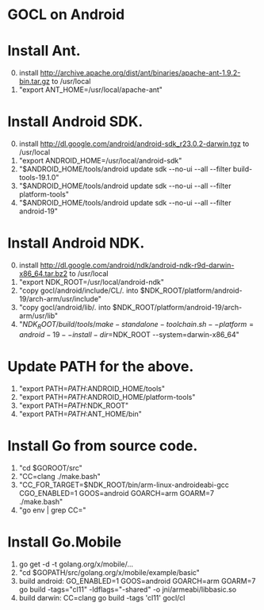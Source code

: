GOCL on Android
======

# Install Ant.
0. install  http://archive.apache.org/dist/ant/binaries/apache-ant-1.9.2-bin.tar.gz to /usr/local
2. "export ANT_HOME=/usr/local/apache-ant"

# Install Android SDK.
0. install http://dl.google.com/android/android-sdk_r23.0.2-darwin.tgz to /usr/local
1. "export ANDROID_HOME=/usr/local/android-sdk"
2. "$ANDROID_HOME/tools/android update sdk --no-ui --all --filter build-tools-19.1.0" 
3. "$ANDROID_HOME/tools/android update sdk --no-ui --all --filter platform-tools" 
4. "$ANDROID_HOME/tools/android update sdk --no-ui --all --filter android-19"

# Install Android NDK.
0. install http://dl.google.com/android/ndk/android-ndk-r9d-darwin-x86_64.tar.bz2 to /usr/local
1. "export NDK_ROOT=/usr/local/android-ndk"
2. "copy gocl/android/include/CL/*.* into $NDK_ROOT/platform/android-19/arch-arm/usr/include"
3. "copy gocl/android/lib/*.* into $NDK_ROOT/platform/android-19/arch-arm/usr/lib"
4. "$NDK_ROOT/build/tools/make-standalone-toolchain.sh --platform=android-19 --install-dir=$NDK_ROOT --system=darwin-x86_64"

# Update PATH for the above.
1. "export PATH=$PATH:$ANDROID_HOME/tools"
2. "export PATH=$PATH:$ANDROID_HOME/platform-tools"
3. "export PATH=$PATH:$NDK_ROOT"
4. "export PATH=$PATH:$ANT_HOME/bin"

# Install Go from source code.
1. "cd $GOROOT/src"
2. "CC=clang ./make.bash"
3. "CC_FOR_TARGET=$NDK_ROOT/bin/arm-linux-androideabi-gcc CGO_ENABLED=1 GOOS=android GOARCH=arm GOARM=7 ./make.bash"
4. "go env | grep CC="


# Install Go.Mobile
1. go get -d -t golang.org/x/mobile/...
2. "cd $GOPATH/src/golang.org/x/mobile/example/basic"
3. build android: GO_ENABLED=1 GOOS=android GOARCH=arm GOARM=7 go build -tags="cl11" -ldflags="-shared" -o jni/armeabi/libbasic.so
4. build darwin:  CC=clang go build -tags 'cl11' gocl/cl